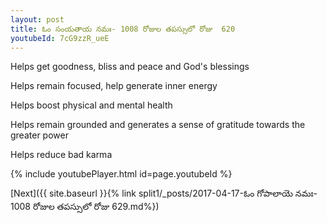 ```yaml
---
layout: post
title: ఓం సంయతాయ నమః- 1008 రోజుల తపస్సులో రోజు  620
youtubeId: 7cG9zzR_ueE
---
```

 
 
Helps get goodness, bliss and peace and God's blessings
 
Helps remain focused, help generate inner energy 
 
Helps boost physical and mental health 
 
Helps remain grounded and generates a sense of gratitude towards the greater power 
 
Helps reduce bad karma
 
 
 
 


{% include youtubePlayer.html id=page.youtubeId %}
 
[Next]({{ site.baseurl }}{% link  split1/_posts/2017-04-17-ఓం గోపాలాయె నమః- 1008 రోజుల తపస్సులో రోజు  629.md%})
 
